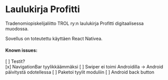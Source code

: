 # Laulukirja Profitti

Tradenomiopiskelijaliitto TROL ry:n laulukirja Profitti digitaalisessa muodossa. 

Sovellus on toteutettu käyttäen React Nativea.

#### Known issues:

[ ] Testit?   
[x] NavigationBar tyylikkäämmäksi
[ ] Swiper ei toimi Androidilla -> Android päivitystä odotellessa
[ ] Paketoi tyylit moduliin
[ ] Android back button